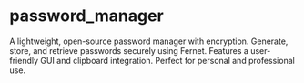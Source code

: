 # password_manager
A lightweight, open-source password manager with encryption. Generate, store, and retrieve passwords securely using Fernet. Features a user-friendly GUI and clipboard integration. Perfect for personal and professional use.
